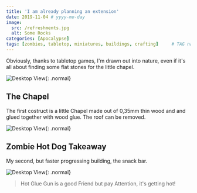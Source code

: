 ```yaml
---
title: 'I am already planning an extension'
date: 2019-11-04 # yyyy-mo-day
image:
  src: /refreshments.jpg
  alt: Some Rocks
categories: [Apocalypse]
tags: [zombies, tabletop, miniatures, buildings, crafting]     # TAG names should always be lowercase
---
```

Obviously, thanks to tabletop games, I'm drawn out into nature, even if it's all about finding some flat stones for the little chapel.

![Desktop View](/rocks.jpg){: .normal}

## The Chapel
The first costruct is a little Chapel made out of 0,35mm thin wood and and glued together with wood glue.
The roof can be removed.

![Desktop View](/chapel.jpg){: .normal}

## Zombie Hot Dog Takeaway
My second, but faster progressing building, the snack bar.

![Desktop View](/takeaway.jpg){: .normal}

> Hot Glue Gun is a good Friend but pay Attention, it's getting hot!